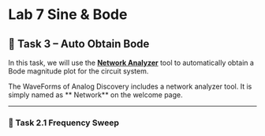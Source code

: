 # Lab 7 Sine & Bode

## :dart: Task 3 – Auto Obtain Bode

In this task, we will use the **[Network Analyzer](https://en.wikipedia.org/wiki/Significant_figures)** tool to automatically obtain a Bode magnitude plot for the circuit system.

The WaveForms of Analog Discovery includes a network analyzer tool. It is simply named as ** Network** on the welcome page.

------

### 📌 Task 2.1 Frequency Sweep







